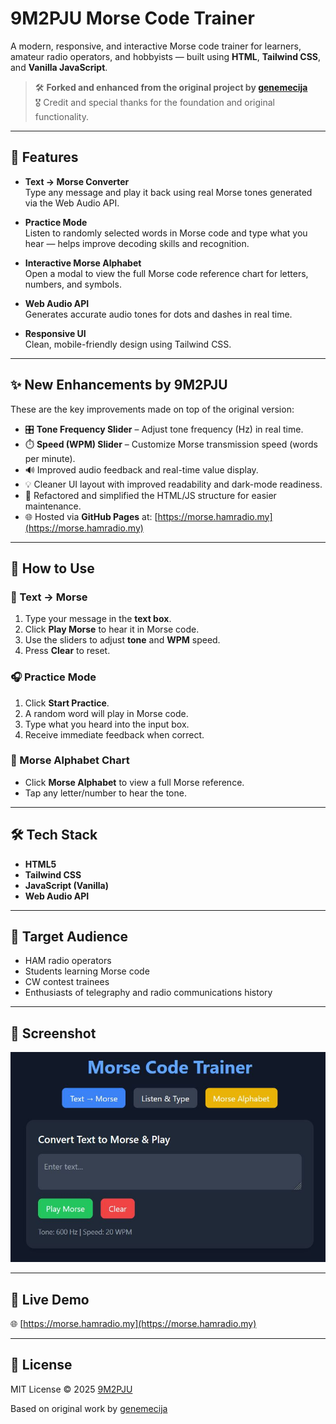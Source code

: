 # 9M2PJU Morse Code Trainer

A modern, responsive, and interactive Morse code trainer for learners, amateur radio operators, and hobbyists — built using **HTML**, **Tailwind CSS**, and **Vanilla JavaScript**.

> 🛠️ **Forked and enhanced from the original project by [genemecija](https://github.com/genemecija/learn-morse-code)**  
> 🎖️ Credit and special thanks for the foundation and original functionality.

---

## 🚀 Features

- **Text → Morse Converter**  
  Type any message and play it back using real Morse tones generated via the Web Audio API.

- **Practice Mode**  
  Listen to randomly selected words in Morse code and type what you hear — helps improve decoding skills and recognition.

- **Interactive Morse Alphabet**  
  Open a modal to view the full Morse code reference chart for letters, numbers, and symbols.

- **Web Audio API**  
  Generates accurate audio tones for dots and dashes in real time.

- **Responsive UI**  
  Clean, mobile-friendly design using Tailwind CSS.

---

## ✨ New Enhancements by 9M2PJU

These are the key improvements made on top of the original version:

- 🎛️ **Tone Frequency Slider** – Adjust tone frequency (Hz) in real time.
- ⏱️ **Speed (WPM) Slider** – Customize Morse transmission speed (words per minute).
- 🔊 Improved audio feedback and real-time value display.
- 💡 Cleaner UI layout with improved readability and dark-mode readiness.
- 🧼 Refactored and simplified the HTML/JS structure for easier maintenance.
- 🌐 Hosted via **GitHub Pages** at: [https://morse.hamradio.my](https://morse.hamradio.my)

---

## 📖 How to Use

### 🔡 Text → Morse

1. Type your message in the **text box**.
2. Click **Play Morse** to hear it in Morse code.
3. Use the sliders to adjust **tone** and **WPM** speed.
4. Press **Clear** to reset.

### 🎧 Practice Mode

1. Click **Start Practice**.
2. A random word will play in Morse code.
3. Type what you heard into the input box.
4. Receive immediate feedback when correct.

### 📘 Morse Alphabet Chart

- Click **Morse Alphabet** to view a full Morse reference.
- Tap any letter/number to hear the tone.

---

## 🛠️ Tech Stack

- **HTML5**
- **Tailwind CSS**
- **JavaScript (Vanilla)**
- **Web Audio API**

---

## 👤 Target Audience

- HAM radio operators
- Students learning Morse code
- CW contest trainees
- Enthusiasts of telegraphy and radio communications history

---

## 📸 Screenshot

![App Screenshot](screenshot/screen.jpg)

---

## 🔗 Live Demo

🌐 [https://morse.hamradio.my](https://morse.hamradio.my)

---

## 📜 License

MIT License © 2025 [9M2PJU](https://github.com/9M2PJU)

Based on original work by [genemecija](https://github.com/genemecija/learn-morse-code)
